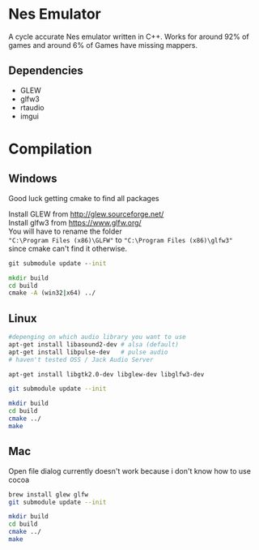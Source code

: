 # Nes Emulator
A cycle accurate Nes emulator written in C++.
Works for around 92% of games and around 6% of Games have missing mappers.

## Dependencies
- GLEW
- glfw3
- rtaudio
- imgui

# Compilation
## Windows
Good luck getting cmake to find all packages

Install GLEW from http://glew.sourceforge.net/ \
Install glfw3 from https://www.glfw.org/ \
You will have to rename the folder\
`"C:\Program Files (x86)\GLFW"` to `"C:\Program Files (x86)\glfw3"`\
since cmake can't find it otherwise.

```cmd
git submodule update --init

mkdir build
cd build
cmake -A (win32|x64) ../
```

## Linux
```sh
#depenging on which audio library you want to use
apt-get install libasound2-dev # alsa (default)
apt-get install libpulse-dev   # pulse audio
# haven't tested OSS / Jack Audio Server

apt-get install libgtk2.0-dev libglew-dev libglfw3-dev

git submodule update --init

mkdir build
cd build
cmake ../
make
```

## Mac
Open file dialog currently doesn't work because i don't know how to use cocoa
```sh
brew install glew glfw
git submodule update --init

mkdir build
cd build
cmake ../
make
```

